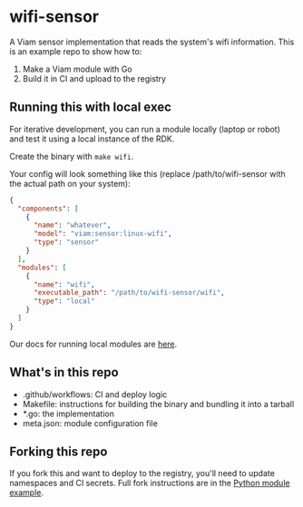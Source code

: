 # wifi-sensor

A Viam sensor implementation that reads the system's wifi information. This is an example repo to show how to:
1. Make a Viam module with Go
1. Build it in CI and upload to the registry

## Running this with local exec

For iterative development, you can run a module locally (laptop or robot) and test it using a local instance of the RDK.

Create the binary with `make wifi`.

Your config will look something like this (replace /path/to/wifi-sensor with the actual path on your system):

```json
{
  "components": [
    {
      "name": "whatever",
      "model": "viam:sensor:linux-wifi",
      "type": "sensor"
    }
  ],
  "modules": [
    {
      "name": "wifi",
      "executable_path": "/path/to/wifi-sensor/wifi",
      "type": "local"
    }
  ]
}
```

Our docs for running local modules are [here](https://docs.viam.com/extend/modular-resources/configure/#local-modules).

## What's in this repo

- .github/workflows: CI and deploy logic
- Makefile: instructions for building the binary and bundling it into a tarball
- \*.go: the implementation
- meta.json: module configuration file

## Forking this repo

If you fork this and want to deploy to the registry, you'll need to update namespaces and CI secrets. Full fork instructions are in the [Python module example](https://github.com/viam-labs/python-example-module#forking-this-repo).
